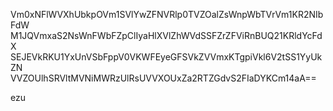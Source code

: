 Vm0xNFlWVXhUbkpOVm1SVlYwZFNVRlp0TVZOalZsWnpWbTVrVm1KR2NIbFdW
M1JQVmxaS2NsWnFWbFZpClIyaHlXVlZhWVdSSFZrZFViRnBUQ21KRldYcFdX
SEJEVkRKU1YxUnVSbFppV0VKWFEyeGFSVkZVVmxKTgpiVkl6V2tSS1YyUkZN
VVZOUlhSRVltMVNiMWRzUlRsUVVXOUxZa2RTZGdvS2FIaDYKCm14aA==

ezu